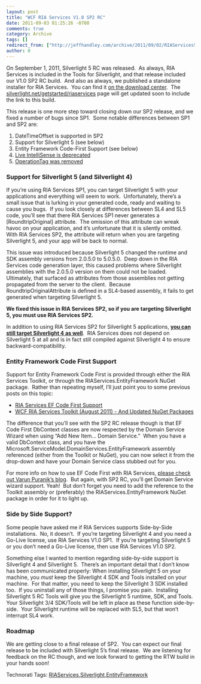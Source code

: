```yaml
---
layout: post
title: "WCF RIA Services V1.0 SP2 RC"
date: 2011-09-03 01:25:26 -0700
comments: true
category: Archive
tags: []
redirect_from: ["http://jeffhandley.com/archive/2011/09/02/RIAServicesSP2RC.aspx", "http://jeffhandley.com/archive/2011/09/02/riaservicessp2rc.aspx"].aspx
author: 0
---
```

<!-- more -->
<p>On September 1, 2011, Silverlight 5 RC was released.  As always, RIA Services is included in the Tools for Silverlight, and that release included our V1.0 SP2 RC build.  And also as always, we published a standalone installer for RIA Services.  You can find it <a href="http://go.microsoft.com/fwlink/?LinkID=227926">on the download center</a>.  The <a href="http://silverlight.net/getstarted/riaservices">silverlight.net/getstarted/riaservices</a> page will get updated soon to include the link to this build.</p>  <p>This release is one more step toward closing down our SP2 release, and we fixed a number of bugs since SP1.  Some notable differences between SP1 and SP2 are:</p>  <ol>   <li>DateTimeOffset is supported in SP2 </li>    <li>Support for Silverlight 5 (see below) </li>    <li>Entity Framework Code-First Support (see below) </li>    <li><a href="http://jeffhandley.com/archive/2011/08/08/LiveIntelliSenseDeprecated.aspx">Live IntelliSense is deprecated</a> </li>    <li><a href="http://varunpuranik.wordpress.com/2011/06/14/operationtagits-demise-and-workarounds/">OperationTag was removed</a> </li> </ol>  <h3>Support for Silverlight 5 (and Silverlight 4)</h3>  <p>If you’re using RIA Services SP1, you can target Silverlight 5 with your applications and everything will seem to work.  Unfortunately, there’s a small issue that is lurking in your generated code, ready and waiting to cause you bugs.  If you look closely at differences between SL4 and SL5 code, you’ll see that there RIA Services SP1 never generates a [RoundtripOriginal] attribute.  The omission of this attribute can wreak havoc on your application, and it’s unfortunate that it is silently omitted.  With RIA Services SP2, the attribute will return when you are targeting Silverlight 5, and your app will be back to normal.</p>  <p>This issue was introduced because Silverlight 5 changed the runtime and SDK assembly versions from 2.0.5.0 to 5.0.5.0.  Deep down in the RIA Services code generation layer, this caused problems where Silverlight assemblies with the 2.0.5.0 version on them could not be loaded.  Ultimately, that surfaced as attributes from those assemblies not getting propagated from the server to the client.  Because RoundtripOriginalAttribute is defined in a SL4-based assembly, it fails to get generated when targeting Silverlight 5.</p>  <p><strong>We fixed this issue in RIA Services SP2, so if you are targeting Silverlight 5, you must use RIA Services SP2.</strong></p>  <p>In addition to using RIA Services SP2 for Silverlight 5 applications, <strong><u>you can still target Silverlight 4 as well</u></strong>.  RIA Services does not depend on Silverlight 5 at all and is in fact still compiled against Silverlight 4 to ensure backward-compatibility.</p>  <h3>Entity Framework Code First Support</h3>  <p>Support for Entity Framework Code First is provided through either the RIA Services Toolkit, or through the RIAServices.EntityFramework NuGet package.  Rather than repeating myself, I’ll just point you to some previous posts on this topic:</p>  <ul>   <li><a href="http://jeffhandley.com/archive/2011/06/30/RIAServicesCodeFirst.aspx">RIA Services EF Code First Support</a> </li>    <li><a href="http://jeffhandley.com/archive/2011/08/02/ToolkitAugust2011.aspx">WCF RIA Services Toolkit (August 2011) - And Updated NuGet Packages</a> </li> </ul>  <p>The difference that you’ll see with the SP2 RC release though is that EF Code First DbContext classes are now respected by the Domain Service Wizard when using “Add New Item… Domain Service.”  When you have a valid DbContext class, and you have the Microsoft.ServiceModel.DomainServices.EntityFramework assembly referenced (either from the Toolkit or NuGet), you can now select it from the drop-down and have your Domain Service class stubbed out for you.</p>  <p>For more info on how to use EF Code First with RIA Services, <a href="http://varunpuranik.wordpress.com/2011/06/29/wcf-ria-services-support-for-ef-4-1-and-ef-code-first/">please check out Varun Puranik’s blog</a>.  But again, with SP2 RC, you’ll get Domain Service wizard support. Yeah!  But don’t forget you need to add the reference to the Toolkit assembly or (preferably) the RIAServices.EntityFramework NuGet package in order for it to light up.</p>  <h3>Side by Side Support?</h3>  <p>Some people have asked me if RIA Services supports Side-by-Side installations.  No, it doesn’t.  If you’re targeting Silverlight 4 and you need a Go-Live license, use RIA Services V1.0 SP1.  If you’re targeting Silverlight 5 or you don’t need a Go-Live license, then use RIA Services V1.0 SP2.</p>  <p>Something else I wanted to mention regarding side-by-side support is Silverlight 4 and Silverlight 5.  There’s an important detail that I don’t know has been communicated properly: When installing Silverlight 5 on your machine, you <em>must</em> keep the Silverlight 4 SDK and Tools installed on your machine.  For that matter, you need to keep the Silverlight 3 SDK installed too.  If you uninstall any of those things, I promise you pain.  Installing Silverlight 5 RC Tools will give you the Silverlight 5 runtime, SDK, and Tools.  Your Silverlight 3/4 SDK/Tools will be left in place as these function side-by-side.  Your Silverlight runtime will be replaced with SL5, but that won’t interrupt SL4 work.</p>  <h3>Roadmap</h3>  <p>We are getting close to a final release of SP2.  You can expect our final release to be included with Silverlight 5’s final release.  We are listening for feedback on the RC though, and we look forward to getting the RTW build in your hands soon!</p>  <div style="padding-bottom: 0px; margin: 0px; padding-left: 0px; padding-right: 0px; display: inline; float: none; padding-top: 0px" id="scid:0767317B-992E-4b12-91E0-4F059A8CECA8:560df27e-2d10-481d-8733-9abc250b15aa" class="wlWriterSmartContent">Technorati Tags: <a href="http://technorati.com/tags/RIAServices" rel="tag">RIAServices</a>,<a href="http://technorati.com/tags/Silverlight" rel="tag">Silverlight</a>,<a href="http://technorati.com/tags/EntityFramework" rel="tag">EntityFramework</a></div>

